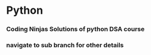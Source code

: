 # Python
### Coding Ninjas Solutions of python DSA course
### navigate to sub branch for other details
